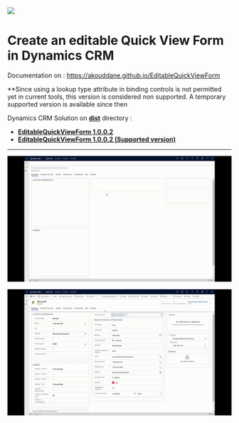 ![](https://akouddane.github.io/EditableQuickViewForm/images/logo_md.png)

# Create an editable Quick View Form in Dynamics CRM

Documentation on : https://akouddane.github.io/EditableQuickViewForm

**Since using a lookup type attribute in binding controls is not permitted yet in current tools, this version is considered non supported. A temporary supported version is available since then

Dynamics CRM Solution on **[dist](https://github.com/Akouddane/EditableQuickViewForm/tree/master/dist)** directory : 
* **[EditableQuickViewForm 1.0.0.2](https://github.com/Akouddane/EditableQuickViewForm/blob/master/dist/EditableQuickViewFormSolution_1_0_0_2_managed.zip?raw=true)**
* **[EditableQuickViewForm 1.0.0.2 (Supported version)](https://github.com/Akouddane/EditableQuickViewForm/blob/master/dist/supported/EditableQuickViewForm0Solution_1_0_0_2_managed.zip?raw=true)**
---

![](https://github.com/Akouddane/EditableQuickViewForm/blob/master/docs/images/EditableQuickViewForm.gif)

![](https://github.com/Akouddane/EditableQuickViewForm/blob/master/docs/images/EditableQuickViewForm_2.gif)
